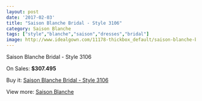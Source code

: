 ```yaml
---
layout: post
date: '2017-02-03'
title: "Saison Blanche Bridal - Style 3106"
category: Saison Blanche
tags: ["style","blanche","saison","dresses","bridal"]
image: http://www.idealgown.com/11178-thickbox_default/saison-blanche-bridal-style-3106.jpg
---
```

Saison Blanche Bridal - Style 3106

On Sales: **$307.495**
<a href="https://www.idealgown.com/en/saison-blanche/4582-saison-blanche-bridal-style-3106.html"><amp-img layout="responsive" width="600" height="600" src="//www.idealgown.com/11178-thickbox_default/saison-blanche-bridal-style-3106.jpg" alt="Saison Blanche Bridal - Style 3106 0" /></a>
<a href="https://www.idealgown.com/en/saison-blanche/4582-saison-blanche-bridal-style-3106.html"><amp-img layout="responsive" width="600" height="600" src="//www.idealgown.com/11179-thickbox_default/saison-blanche-bridal-style-3106.jpg" alt="Saison Blanche Bridal - Style 3106 1" /></a>

Buy it: [Saison Blanche Bridal - Style 3106](https://www.idealgown.com/en/saison-blanche/4582-saison-blanche-bridal-style-3106.html "Saison Blanche Bridal - Style 3106")

View more: [Saison Blanche](https://www.idealgown.com/en/55-saison-blanche "Saison Blanche")